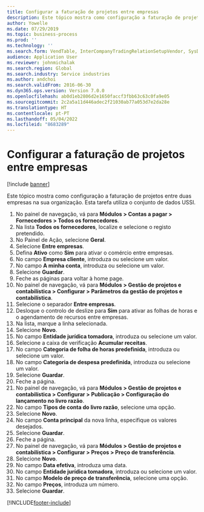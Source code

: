 ```yaml
---
title: Configurar a faturação de projetos entre empresas
description: Este tópico mostra como configuração a faturação de projetos entre duas empresas na sua organização.
author: Yowelle
ms.date: 07/29/2019
ms.topic: business-process
ms.prod: ''
ms.technology: ''
ms.search.form: VendTable, InterCompanyTradingRelationSetupVendor, SysDataAreaSelectLookup, ProjParameters, ProjPosting, ProjTransferPrice
audience: Application User
ms.reviewer: johnmichalak
ms.search.region: Global
ms.search.industry: Service industries
ms.author: andchoi
ms.search.validFrom: 2016-06-30
ms.dyn365.ops.version: Version 7.0.0
ms.openlocfilehash: ab0d1eb2806d2e1650faccf3fbb63c63c0fa9e05
ms.sourcegitcommit: 2c2a5a11d446adec2f21030ab77a053d7e2da28e
ms.translationtype: HT
ms.contentlocale: pt-PT
ms.lasthandoff: 05/04/2022
ms.locfileid: "8683289"
---
```

# <a name="configure-intercompany-project-invoicing"></a>Configurar a faturação de projetos entre empresas

[!include [banner](../../includes/banner.md)]

Este tópico mostra como configuração a faturação de projetos entre duas empresas na sua organização. Esta tarefa utiliza o conjunto de dados USSI.

1. No painel de navegação, vá para **Módulos > Contas a pagar > Fornecedores > Todos os fornecedores**.
2. Na lista **Todos os fornecedores**, localize e selecione o registo pretendido.
3. No Painel de Ação, selecione **Geral**.
4. Selecione **Entre empresas**.
5. Defina **Ativo** como **Sim** para ativar o comércio entre empresas.
6. No campo **Empresa cliente**, introduza ou selecione um valor.
7. No campo **A minha conta**, introduza ou selecione um valor.
8. Selecione **Guardar**.
9. Feche as páginas para voltar à home page.
10. No painel de navegação, vá para **Módulos > Gestão de projetos e contabilística > Configurar > Parâmetros da gestão de projetos e contabilística**.
11. Selecione o separador **Entre empresas**.
12. Desloque o controlo de deslize para **Sim** para ativar as folhas de horas e o agendamento de recursos entre empresas.
13. Na lista, marque a linha selecionada.
14. Selecione **Novo**.
15. No campo **Entidade jurídica tomadora**, introduza ou selecione um valor.
16. Selecione a caixa de verificação **Acumular receitas**.
17. No campo **Categoria de folha de horas predefinida**, introduza ou selecione um valor.
18. No campo **Categoria de despesa predefinida**, introduza ou selecione um valor.
19. Selecione **Guardar**.
20. Feche a página.
21. No painel de navegação, vá para **Módulos > Gestão de projetos e contabilística > Configurar > Publicação > Configuração do lançamento no livro razão**.
22. No campo **Tipos de conta do livro razão**, selecione uma opção.
23. Selecione **Novo**.
24. No campo **Conta principal** da nova linha, especifique os valores desejados.
25. Selecione **Guardar**.
26. Feche a página.
27. No painel de navegação, vá para **Módulos > Gestão de projetos e contabilística > Configurar > Preços > Preço de transferência**.
28. Selecione **Novo**.
29. No campo **Data efetiva**, introduza uma data.
30. No campo **Entidade jurídica tomadora**, introduza ou selecione um valor.
31. No campo **Modelo de preço de transferência**, selecione uma opção.
32. No campo **Preços**, introduza um número.
33. Selecione **Guardar**.



[!INCLUDE[footer-include](../../includes/footer-banner.md)]